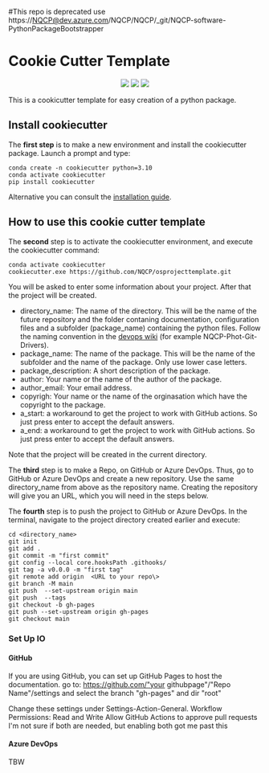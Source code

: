 #This repo is deprecated use https://NQCP@dev.azure.com/NQCP/NQCP/_git/NQCP-software-PythonPackageBootstrapper
# Cookie Cutter Template
<p align="center">
  <img src="https://img.shields.io/static/v1?style=for-the-badge&label=code-status&message=Good&color=green"/>
  <img src="https://img.shields.io/static/v1?style=for-the-badge&label=initial-commit&message=RasmusBC59&color=inactive"/>
    <img src="https://img.shields.io/static/v1?style=for-the-badge&label=maintainer&message=NQCP&color=inactive"/>
</p>

This is a cookicutter template for easy creation of a python package.

## Install cookiecutter

The **first step** is to make a new environment and install the cookiecutter package.
Launch a prompt and type:

```console
conda create -n cookiecutter python=3.10
conda activate cookiecutter
pip install cookiecutter
```

Alternative you can consult the [installation guide](https://cookiecutter.readthedocs.io/en/stable/installation.html).

## How to use this  cookie cutter template

The **second** step is to activate the cookiecutter environment, and execute the cookiecutter command:

```console
conda activate cookiecutter
cookiecutter.exe https://github.com/NQCP/osprojecttemplate.git
```

You will be asked to enter some information about your project. After that the project will be created.

- directory_name: The name of the directory. This will be the name of the future repository and the folder contaning documentation, configuration files and a subfolder (package_name) containing the python files. Follow the naming convention in the [devops wiki](https://dev.azure.com/NQCP/NQCP/_wiki/wikis/NQCP.wiki/118/Code-repositories?anchor=standards-for-all-nqcp-code-repositories) (for example NQCP-Phot-Git-Drivers).
- package_name: The name of the package. This will be the name of the subfolder and the name of the package. Only use lower case letters.
- package_description: A short description of the package.
- author: Your name or the name of the author of the package.
- author_email: Your email address.
- copyrigh: Your name or the name of the orginasation which have the copyright to the package.
- a_start: a workaround to get the project to work with GitHub actions. So just press enter to accept the default answers.
- a_end: a workaround to get the project to work with GitHub actions. So just press enter to accept the default answers.

Note that the project will be created in the current directory.

The **third** step is to make a Repo, on GitHub or Azure DevOps. Thus, go to GitHub or Azure DevOps and create a new repository. Use the same directory_name from above as the repository name. Creating the repository will give you an URL, which you will need in the steps below. 

The **fourth** step is to push the project to GitHub or Azure DevOps. In the terminal, navigate to the project directory created earlier and execute:

```console
cd <directory_name>
git init
git add .
git commit -m "first commit"
git config --local core.hooksPath .githooks/
git tag -a v0.0.0 -m "first tag"
git remote add origin  <URL to your repo\>
git branch -M main
git push  --set-upstream origin main
git push  --tags
git checkout -b gh-pages
git push --set-upstream origin gh-pages
git checkout main
```

### Set Up IO
#### GitHub
If you are using GitHub, you can set up GitHub Pages to host the documentation.
go to: 
https://github.com/"your githubpage"/"Repo Name"/settings
and select the branch "gh-pages" and dir "root" 

Change these settings under Settings-Action-General. 
Workflow Permissions: Read and Write
Allow GitHub Actions to approve pull requests
I'm not sure if both are needed, but enabling both got me past this

#### Azure DevOps
TBW
